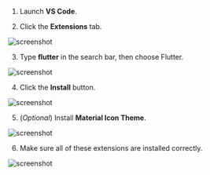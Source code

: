 1. Launch **VS Code**.

2. Click the **Extensions** tab.

![screenshot](https://lh3.googleusercontent.com/3nFyVxIoqXEVognw5fLzbe2gfYdGoBXhoFLwTCsRTVzN1Ygkg4drKvPo1OzjHBjsYm45X3mEgve_a2rlf-MwGvlmKEEoqsQO0gkOZOoDp24be7ftAyzcDqvjqJ76eAf_Csml7J-H)

3. Type **flutter** in the search bar, then choose Flutter.

![screenshot](https://user-images.githubusercontent.com/24327781/119427461-af961480-bcd0-11eb-89b3-e0457e3f8c2a.png)

4. Click the **Install** button.

![screenshot](https://lh3.googleusercontent.com/Uv1H8x-Lz5YAgMNhMVv1HO38HQQpyQe7ZwD6Ao7cmeFiNS9C2mLx11HgxxyOXUcD_OufgA_OkxRXuAy8dBxfU3bFGrLY3iAw13AqXERlk8YCooUHWXJPuuvsty8eEWvO1BwtL264)

5. (_Optional_) Install **Material Icon Theme**.

![screenshot](https://lh3.googleusercontent.com/zBHmcYmJpktNim7u-lfTqpk3yNAMQHwpAWJkjfpqTDsnL_CmhJ1N2NvDevXWabYmBOUad-BBp6bvhCUZGQ4lnX_WI61dLox-M0zpQmLASAS9Ligqt2AY52m7IEgmVP1LLbZRl756)

6. Make sure all of these extensions are installed correctly.

![screenshot](https://lh6.googleusercontent.com/tEM7NFSQa6q72Zr9yR6xO8yeP1kekeYE8a3sTGiqwhrf_1rWWKlcNNBlEffIsiLDH-fDsDUFGxrlN_xaO7Bhc50WzXUYvgdNz0VE00p11_Dfv7REv00ZFzl1OiinAr3RONo3nN8v)
